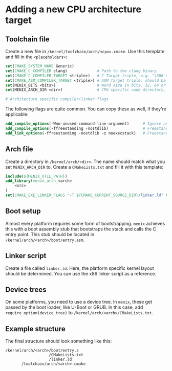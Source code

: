# Adding a new CPU architecture target

## Toolchain file
Create a new file in `/kernel/toolchain/arch/<cpu>.cmake`.
Use this template and fill in the `<placeholders>`:

```cmake
set(CMAKE_SYSTEM_NAME Generic)
set(CMAKE_C_COMPILER clang)				# Path to the clang binary
set(CMAKE_C_COMPILER_TARGET <triple>)	# C Target triple, e.g. "i386-none-elf"
set(CMAKE_ASM_COMPILER_TARGET <triple>)	# ASM Target triple, should be the same as C
set(MENIX_BITS <bits>)					# Word size in bits. 32, 64 or 128
set(MENIX_ARCH_DIR <dir>) 				# CPU specific code directory, relative to /kernel/arch/

# Architecture specific compiler/linker flags
```

The following flags are quite common. You can copy these as well, if they're applicable:

```cmake
add_compile_options(-Wno-unused-command-line-argument)		# Ignore assembler warnings for CMake args
add_compile_options(-ffreestanding -nostdlib)				# Freestanding binary (compiler)
add_link_options(-ffreestanding -nostdlib -z noexecstack)	# Freestanding binary (linker)
```

## Arch file
Create a directory in `/kernel/arch/<dir>`. The name should match what you set `MENIX_ARCH_DIR` to.
Create a `CMakeLists.txt` and fill it with this template:

```cmake
include(${MENIX_UTIL_PATH})
add_library(menix_arch_<arch>
	<src>
)
set(CMAKE_EXE_LINKER_FLAGS "-T ${CMAKE_CURRENT_SOURCE_DIR}/linker.ld" CACHE INTERNAL "")
```

## Boot setup
Almost every platform requires some form of bootstrapping. `menix` achieves this with a boot assembly stub that
bootstraps the stack and calls the C entry point.
This stub should be located in `/kernel/arch/<arch>/boot/entry.asm`.

## Linker script
Create a file called `linker.ld`. Here, the platform specific kernel layout should be determined.
You can use the x86 linker script as a reference.

## Device trees
On some platforms, you need to use a device tree. In `menix`, these get passed by the boot loader, like
U-Boot or GRUB. In this case, add `require_option(device_tree)` to `/kernel/arch/<arch>/CMakeLists.txt`.

## Example structure
The final structure should look something like this:
```
/kernel/arch/<arch>/boot/entry.s
				   /CMakeLists.txt
				   /linker.ld
	   /toolchain/arch/<arch>.cmake
```
